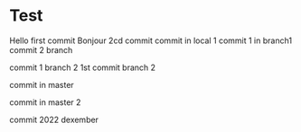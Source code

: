# Test

Hello first commit
Bonjour 2cd commit
commit in local 1
commit 1 in branch1
commit 2  branch

commit 1  branch 2
1st commit branch 2

commit in master

commit in master 2

commit 2022 dexember